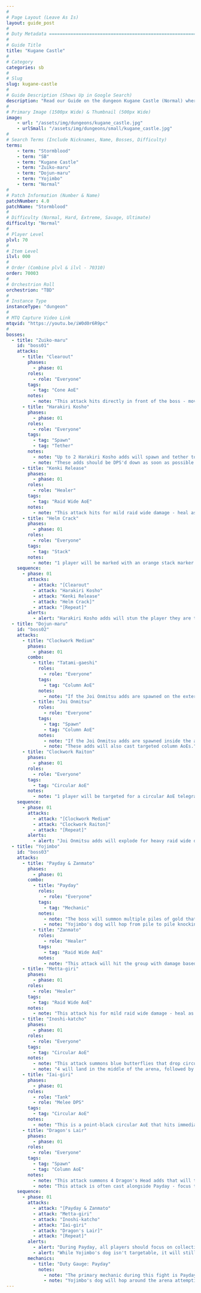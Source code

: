 ```yaml
---
#
# Page Layout (Leave As Is)
layout: guide_post
#
# Duty Metadata ================================================================
#
# Guide Title
title: "Kugane Castle"
#
# Category
categories: sb
#
# Slug
slug: kugane-castle
#
# Guide Description (Shows Up in Google Search)
description: "Read our Guide on the dungeon Kugane Castle (Normal) where you'll face off against Zuiko-maru, Dojun-maru, and Yojimbo."
#
# Primary Image (1500px Wide) & Thumbnail (500px Wide)
image:
    - url: "/assets/img/dungeons/kugane_castle.jpg"
    - urlSmall: "/assets/img/dungeons/small/kugane_castle.jpg"
#
# Search Terms (Include Nicknames, Name, Bosses, Difficulty)
terms:
    - term: "Stormblood"
    - term: "SB"
    - term: "Kugane Castle"
    - term: "Zuiko-maru"
    - term: "Dojun-maru"
    - term: "Yojimbo"
    - term: "Normal"
#
# Patch Information (Number & Name)
patchNumber: 4.0
patchName: "Stormblood"
#
# Difficulty (Normal, Hard, Extreme, Savage, Ultimate)
difficulty: "Normal"
#
# Player Level
plvl: 70
#
# Item Level
ilvl: 000
#
# Order (Combine plvl & ilvl - 70310)
order: 70003
#
# Orchestrion Roll
orchestrion: "TBD"
#
# Instance Type
instanceType: "dungeon"
#
# MTQ Capture Video Link
mtqvid: "https://youtu.be/iW0d0r6R9pc"
#
bosses:
  - title: "Zuiko-maru"
    id: "boss01"
    attacks:
      - title: "Clearout"
        phases:
          - phase: 01
        roles:
          - role: "Everyone"
        tags:
          - tag: "Cone AoE"
        notes:
          - note: "This attack hits directly in front of the boss - move out of the telegraph to avoid it."
      - title: "Harakiri Kosho"
        phases:
          - phase: 01
        roles:
          - role: "Everyone"
        tags:
          - tag: "Spawn"
          - tag: "Tether"
        notes:
          - note: "Up to 2 Harakiri Kosho adds will spawn and tether to individual players - if they reach these players they will stun them, trapping them within their bomb radius."
          - note: "These adds should be DPS'd down as soon as possible to bait the AoE they drop - this AoE is rather large, so players should try to keep them together."
      - title: "Kenki Release"
        phases:
          - phase: 01
        roles:
          - role: "Healer"
        tags:
          - tag: "Raid Wide AoE"
        notes:
          - note: "This attack hits for mild raid wide damage - heal as necessary."
      - title: "Helm Crack"
        phases:
          - phase: 01
        roles:
          - role: "Everyone"
        tags:
          - tag: "Stack"
        notes:
          - note: "1 player will be marked with an orange stack marker - all players should stack up to soak damage."
    sequence:
      - phase: 01
        attacks:
          - attack: "[Clearout"
          - attack: "Harakiri Kosho"
          - attack: "Kenki Release"
          - attack: "Helm Crack]"
          - attack: "[Repeat]"
        alerts:
          - alert: "Harakiri Kosho adds will stun the player they are tethered to if they get too close - DPS should run away from their tethered add and focus on the opposite add to avoid being caught."
  - title: "Dojun-maru"
    id: "boss02"
    attacks:
      - title: "Clockwork Medium"
        phases:
          - phase: 01
        combo:
          - title: "Tatami-gaeshi"
            roles:
              - role: "Everyone"
            tags:
              - tag: "Column AoE"
            notes:
              - note: "If the Joi Onmitsu adds are spawned on the exterior of the arena they will use wide column AoEs that will knock players into the air."
          - title: "Joi Onmitsu"
            roles:
              - role: "Everyone"
            tags:
              - tag: "Spawn"
              - tag: "Column AoE"
            notes:
              - note: "If the Joi Onmitsu adds are spawned inside the arena they should be DPS'd down as soon as possible - failure to do so results in heavy raid wide damage."
              - note: "These adds will also cast targeted column AoEs."
      - title: "Clockwork Raiton"
        phases:
          - phase: 01
        roles:
          - role: "Everyone"
        tags:
          - tag: "Circular AoE"
        notes:
          - note: "1 player will be targeted for a circular AoE telegraphed with lightning - avoid splashing others."
    sequence:
      - phase: 01
        attacks:
          - attack: "[Clockwork Medium"
          - attack: "Clockwork Raiton]"
          - attack: "[Repeat]"
        alerts:
          - alert: "Joi Onmitsu adds will explode for heavy raid wide damage if they are not killed fast enough."
  - title: "Yojimbo"
    id: "boss03"
    attacks:
      - title: "Payday & Zanmato"
        phases:
          - phase: 01
        combo:
          - title: "Payday"
            roles:
              - role: "Everyone"
            tags:
              - tag: "Mechanic"
            notes:
              - note: "The boss will summon multiple piles of gold that can be collected by players."
              - note: "Yojimbo's dog will hop from pile to pile knocking players back and filling the Duty Gauge - players must collect the gold before the dog to minimize damage from Zanmato."
          - title: "Zanmato"
            roles:
              - role: "Healer"
            tags:
              - tag: "Raid Wide AoE"
            notes:
              - note: "This attack will hit the group with damage based on how full the Duty Gauge was during Payday."
      - title: "Metta-giri"
        phases:
          - phase: 01
        roles:
          - role: "Healer"
        tags:
          - tag: "Raid Wide AoE"
        notes:
          - note: "This attack his for mild raid wide damage - heal as necessary."
      - title: "Inoshi-katcho"
        phases:
          - phase: 01
        roles:
          - role: "Everyone"
        tags:
          - tag: "Circular AoE"
        notes:
          - note: "This attack summons blue butterflies that drop circular AoEs."
          - note: "4 will land in the middle of the arena, followed by 8 around the exterior - players should move out of the center and then back in after the original 4 hit."
      - title: "Iai-giri"
        phases:
          - phase: 01
        roles:
          - role: "Tank"
          - role: "Melee DPS"
        tags:
          - tag: "Circular AoE"
        notes:
          - note: "This is a point-black circular AoE that hits immediately after Inoshi-katcho - Tanks and Melee DPS should move away from the boss to avoid damage."
      - title: "Dragon's Lair"
        phases:
          - phase: 01
        roles:
          - role: "Everyone"
        tags:
          - tag: "Spawn"
          - tag: "Column AoE"
        notes:
          - note: "This attack summons 4 Dragon's Head adds that will travel around the edge of the arena and target players with long column AoEs."
          - note: "This attack is often cast alongside Payday - focus these adds down while collecting gold."
    sequence:
      - phase: 01
        attacks:
          - attack: "[Payday & Zanmato"
          - attack: "Metta-giri"
          - attack: "Inoshi-katcho"
          - attack: "Iai-giri"
          - attack: "Dragon's Lair]"
          - attack: "[Repeat]"
        alerts:
          - alert: "During Payday, all players should focus on collecting gold - DPS can kill the low health Dragon's Head adds at the same time during Dragon's Lair."
          - alert: "While Yojimbo's dog isn't targetable, it will still knock players back if they get in its way during a leap."
        mechanics:
          - title: "Duty Gauge: Payday"
            notes:
              - note: "The primary mechanic during this fight is Payday - the boss will summon piles of gold that can be collected by players."
              - note: "Yojimbo's dog will hop around the arena attempting to collect gold, filling the Duty Gauge - the higher the gauge, the more damage the following Zanmato will hit for."
---
```

